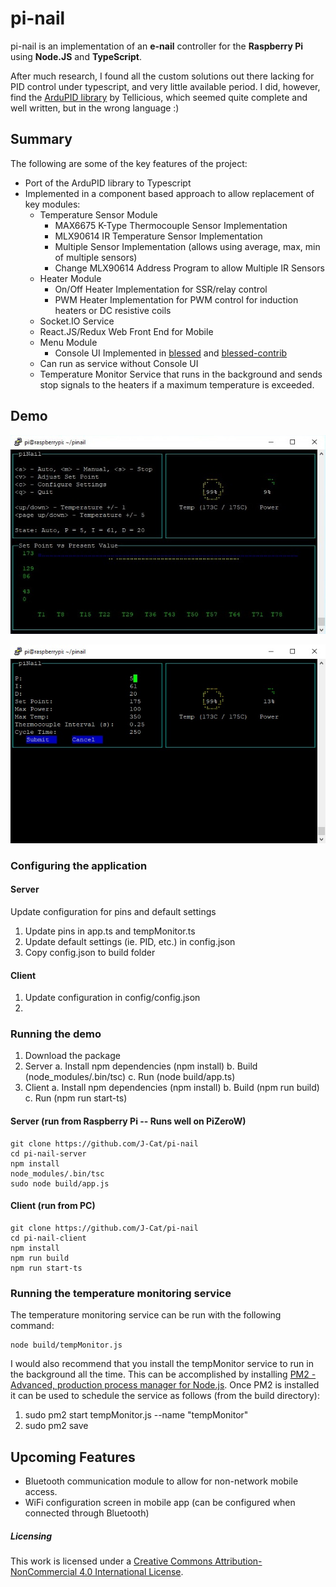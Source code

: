 # pi-nail

pi-nail is an implementation of an **e-nail** controller for the **Raspberry Pi** using **Node.JS** and **TypeScript**.

After much research, I found all the custom solutions out there lacking for PID control under typescript, and very little available period.  I did, however, find the [ArduPID library](https://github.com/Tellicious/ArduPID-Library) by Tellicious, which seemed quite complete and well written, but in the wrong language :)


## Summary

The following are some of the key features of the project:
- Port of the ArduPID library to Typescript
- Implemented in a component based approach to allow replacement of key modules:
  - Temperature Sensor Module
    - MAX6675 K-Type Thermocouple Sensor Implementation
    - MLX90614 IR Temperature Sensor Implementation
    - Multiple Sensor Implementation (allows using average, max, min of multiple sensors)
    - Change MLX90614 Address Program to allow Multiple IR Sensors
  - Heater Module
    - On/Off Heater Implementation for SSR/relay control
    - PWM Heater Implementation for PWM control for induction heaters or DC resistive coils
  - Socket.IO Service
  - React.JS/Redux Web Front End for Mobile
  - Menu Module
    - Console UI Implemented in [blessed](https://github.com/chjj/blessed) and [blessed-contrib](https://github.com/yaronn/blessed-contrib)
  - Can run as service without Console UI
  - Temperature Monitor Service that runs in the background and sends stop signals to the heaters if a maximum temperature is exceeded.


## Demo

![pi-nail Main Screen](https://github.com/J-Cat/pi-nail/blob/master/docs/images/pinail_blessed_contrib_main_screen.jpg)

![pi-nail Configuration Screen](https://github.com/J-Cat/pi-nail/blob/master/docs/images/pinail_blessed_contrib_config_screen.jpg)


### Configuring the application

#### Server
Update configuration for pins and default settings
1. Update pins in app.ts and tempMonitor.ts
2. Update default settings (ie. PID, etc.) in config.json
3. Copy config.json to build folder

#### Client
1. Update configuration in config/config.json
2. 

### Running the demo

1. Download the package
2. Server
   a. Install npm dependencies (npm install)
   b. Build (node_modules/.bin/tsc)
   c. Run (node build/app.ts)
3. Client
   a. Install npm dependencies (npm install)
   b. Build (npm run build)
   c. Run (npm run start-ts)

#### Server (run from Raspberry Pi -- Runs well on PiZeroW)
```
git clone https://github.com/J-Cat/pi-nail
cd pi-nail-server
npm install
node_modules/.bin/tsc
sudo node build/app.js
```

#### Client (run from PC)
```
git clone https://github.com/J-Cat/pi-nail
cd pi-nail-client
npm install
npm run build
npm run start-ts
```

### Running the temperature monitoring service

The temperature monitoring service can be run with the following command:
```
node build/tempMonitor.js
```
I would also recommend that you install the tempMonitor service to run in the background all the time.  This can be accomplished by installing [PM2 - Advanced, production process manager for Node.js](http://pm2.keymetrics.io/).  Once PM2 is installed it can be used to schedule the service as follows (from the build directory):
1. sudo pm2 start tempMonitor.js --name "tempMonitor"
2. sudo pm2 save

## Upcoming Features
- Bluetooth communication module to allow for non-network mobile access.
- WiFi configuration screen in mobile app (can be configured when connected through Bluetooth)


##### Licensing
This work is licensed under a [Creative Commons Attribution-NonCommercial 4.0 International License](http://creativecommons.org/licenses/by-nc/4.0/).